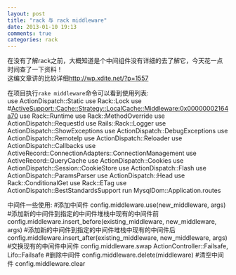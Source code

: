 ```yaml
---
layout: post
title: "rack 与 rack middleware"
date: 2013-01-10 19:13
comments: true
categories: rack
---
```


在没有了解rack之前，大概知道是个中间组件没有详细的去了解它，今天花一点时间查了一下资料！<br />
这编文章讲的比较详细<a href='http://wp.xdite.net/?p=1557'>http://wp.xdite.net/?p=1557</a><br />

在项目执行<code>rake middleware</code>命令可以看到使用列表: <br />
<per>
    use ActionDispatch::Static
    use Rack::Lock
    use #<ActiveSupport::Cache::Strategy::LocalCache::Middleware:0x00000002164a70>
    use Rack::Runtime
    use Rack::MethodOverride
    use ActionDispatch::RequestId
    use Rails::Rack::Logger
    use ActionDispatch::ShowExceptions
    use ActionDispatch::DebugExceptions
    use ActionDispatch::RemoteIp
    use ActionDispatch::Reloader
    use ActionDispatch::Callbacks
    use ActiveRecord::ConnectionAdapters::ConnectionManagement
    use ActiveRecord::QueryCache
    use ActionDispatch::Cookies
    use ActionDispatch::Session::CookieStore
    use ActionDispatch::Flash
    use ActionDispatch::ParamsParser
    use ActionDispatch::Head
    use Rack::ConditionalGet
    use Rack::ETag
    use ActionDispatch::BestStandardsSupport
    run MysqlDom::Application.routes
</per>

中间件一些使用: 
<per>
    #添加中间件
    config.middleware.use(new_middleware, args)
    #添加新的中间件到指定的中间件堆栈中现有的中间件前
    config.middleware.insert_before(existing_middleware, new_middleware, args) 
    #添加新的中间件到指定的中间件堆栈中现有的中间件后
    config.middleware.insert_after(existing_middleware, new_middleware, args)
    #交换现有的中间件中间件
    config.middleware.swap ActionController::Failsafe, Lifo::Failsafe
    #删除中间件
    config.middleware.delete(middleware)
    #清空中间件
    config.middleware.clear
</per>
